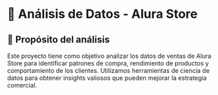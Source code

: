 # 🛒 Análisis de Datos - Alura Store
## 📌 Propósito del análisis
Este proyecto tiene como objetivo analizar los datos de ventas de Alura Store para identificar patrones de compra, rendimiento de productos y comportamiento
de los clientes. Utilizamos herramientas de ciencia de datos para obtener insights valiosos que pueden mejorar la estrategia comercial.



